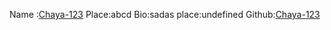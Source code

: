 Name :[Chaya-123](https://github/Chaya-123)
Place:abcd
Bio:sadas
place:undefined
Github:[Chaya-123](http://github/Chaya-123)